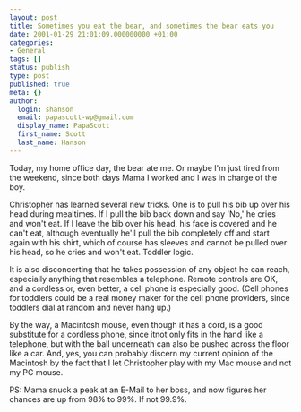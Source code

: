 ```yaml
---
layout: post
title: Sometimes you eat the bear, and sometimes the bear eats you
date: 2001-01-29 21:01:09.000000000 +01:00
categories:
- General
tags: []
status: publish
type: post
published: true
meta: {}
author:
  login: shanson
  email: papascott-wp@gmail.com
  display_name: PapaScott
  first_name: Scott
  last_name: Hanson
---
```

<p>Today, my home office day, the bear ate me. Or maybe I'm just tired from the weekend, since both days Mama I worked and I was in charge of the boy.</p>
<p>Christopher has learned several new tricks. One is to pull his bib up over his head during mealtimes. If I pull the bib back down and say 'No,' he cries and won't eat. If I leave the bib over his head, his face is covered and he can't eat, although eventually he'll pull the bib completely off and start again with his shirt, which of course has sleeves and cannot be pulled over his head, so he cries and won't eat. Toddler logic.</p>
<p>It is also disconcerting that he takes possession of any object he can reach, especially anything that resembles a telephone. Remote controls are OK, and a cordless or, even better, a cell phone is especially good. (Cell phones for toddlers could be a real money maker for the cell phone providers, since toddlers dial at random and never hang up.)</p>
<p>By the way, a Macintosh mouse, even though it has a cord, is a good substitute for a cordless phone, since itnot only fits in the hand like a telephone, but with the ball underneath can also be pushed across the floor like a car. And, yes, you can probably discern my current opinion of the Macintosh by the fact that I let Christopher play with my Mac mouse and not my PC mouse. </p>
<p>PS: Mama snuck a peak at an E-Mail to her boss, and now figures her chances are up from 98% to 99%. If not 99.9%.</p>
